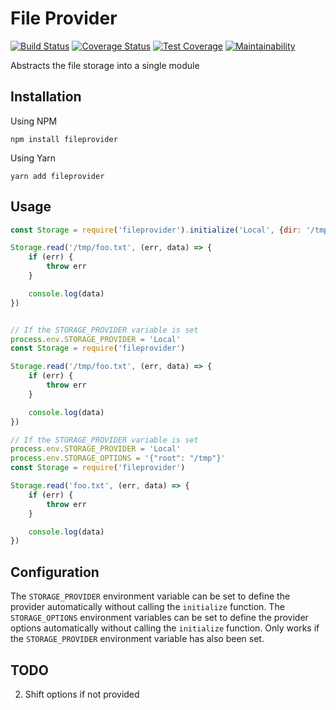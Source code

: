 # File Provider

[![Build Status](https://travis-ci.org/mike-carey/fileprovider.svg?branch=master)](https://travis-ci.org/mike-carey/fileprovider)
[![Coverage Status](https://coveralls.io/repos/github/mike-carey/fileprovider/badge.svg?branch=master)](https://coveralls.io/github/mike-carey/fileprovider?branch=master)
[![Test Coverage](https://api.codeclimate.com/v1/badges/8b2b532cfb311d232d7b/test_coverage)](https://codeclimate.com/github/mike-carey/fileprovider/test_coverage)
[![Maintainability](https://api.codeclimate.com/v1/badges/8b2b532cfb311d232d7b/maintainability)](https://codeclimate.com/github/mike-carey/fileprovider/maintainability)

Abstracts the file storage into a single module


## Installation
Using NPM
```
npm install fileprovider
```

Using Yarn
```
yarn add fileprovider
```

## Usage
```javascript
const Storage = require('fileprovider').initialize('Local', {dir: '/tmp'})

Storage.read('/tmp/foo.txt', (err, data) => {
    if (err) {
        throw err
    }

    console.log(data)
})


// If the STORAGE_PROVIDER variable is set
process.env.STORAGE_PROVIDER = 'Local'
const Storage = require('fileprovider')

Storage.read('/tmp/foo.txt', (err, data) => {
    if (err) {
        throw err
    }

    console.log(data)
})

// If the STORAGE_PROVIDER variable is set
process.env.STORAGE_PROVIDER = 'Local'
process.env.STORAGE_OPTIONS = '{"root": "/tmp"}'
const Storage = require('fileprovider')

Storage.read('foo.txt', (err, data) => {
    if (err) {
        throw err
    }

    console.log(data)
})
```

## Configuration
The `STORAGE_PROVIDER` environment variable can be set to define the provider automatically without calling the `initialize` function.
The `STORAGE_OPTIONS` environment variables can be set to define the provider options automatically without calling the `initialize` function.  Only works if the `STORAGE_PROVIDER` environment variable has also been set.

## TODO
2. Shift options if not provided